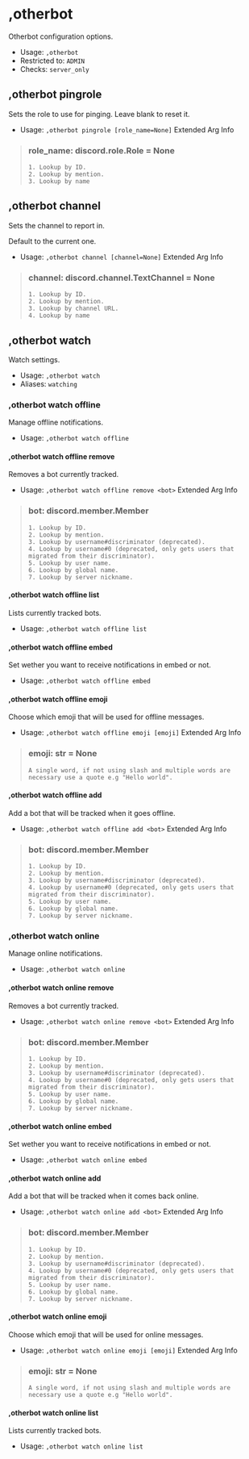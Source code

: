 # ,otherbot
Otherbot configuration options.<br/>
 - Usage: `,otherbot`
 - Restricted to: `ADMIN`
 - Checks: `server_only`
## ,otherbot pingrole
Sets the role to use for pinging. Leave blank to reset it.<br/>
 - Usage: `,otherbot pingrole [role_name=None]`
Extended Arg Info
> ### role_name: discord.role.Role = None
> 
> 
>     1. Lookup by ID.
>     2. Lookup by mention.
>     3. Lookup by name
> 
>     
## ,otherbot channel
Sets the channel to report in.<br/>

Default to the current one.<br/>
 - Usage: `,otherbot channel [channel=None]`
Extended Arg Info
> ### channel: discord.channel.TextChannel = None
> 
> 
>     1. Lookup by ID.
>     2. Lookup by mention.
>     3. Lookup by channel URL.
>     4. Lookup by name
> 
>     
## ,otherbot watch
Watch settings.<br/>
 - Usage: `,otherbot watch`
 - Aliases: `watching`
### ,otherbot watch offline
Manage offline notifications.<br/>
 - Usage: `,otherbot watch offline`
#### ,otherbot watch offline remove
Removes a bot currently tracked.<br/>
 - Usage: `,otherbot watch offline remove <bot>`
Extended Arg Info
> ### bot: discord.member.Member
> 
> 
>     1. Lookup by ID.
>     2. Lookup by mention.
>     3. Lookup by username#discriminator (deprecated).
>     4. Lookup by username#0 (deprecated, only gets users that migrated from their discriminator).
>     5. Lookup by user name.
>     6. Lookup by global name.
>     7. Lookup by server nickname.
> 
>     
#### ,otherbot watch offline list
Lists currently tracked bots.<br/>
 - Usage: `,otherbot watch offline list`
#### ,otherbot watch offline embed
Set wether you want to receive notifications in embed or not.<br/>
 - Usage: `,otherbot watch offline embed`
#### ,otherbot watch offline emoji
Choose which emoji that will be used for offline messages.<br/>
 - Usage: `,otherbot watch offline emoji [emoji]`
Extended Arg Info
> ### emoji: str = None
> ```
> A single word, if not using slash and multiple words are necessary use a quote e.g "Hello world".
> ```
#### ,otherbot watch offline add
Add a bot that will be tracked when it goes offline.<br/>
 - Usage: `,otherbot watch offline add <bot>`
Extended Arg Info
> ### bot: discord.member.Member
> 
> 
>     1. Lookup by ID.
>     2. Lookup by mention.
>     3. Lookup by username#discriminator (deprecated).
>     4. Lookup by username#0 (deprecated, only gets users that migrated from their discriminator).
>     5. Lookup by user name.
>     6. Lookup by global name.
>     7. Lookup by server nickname.
> 
>     
### ,otherbot watch online
Manage online notifications.<br/>
 - Usage: `,otherbot watch online`
#### ,otherbot watch online remove
Removes a bot currently tracked.<br/>
 - Usage: `,otherbot watch online remove <bot>`
Extended Arg Info
> ### bot: discord.member.Member
> 
> 
>     1. Lookup by ID.
>     2. Lookup by mention.
>     3. Lookup by username#discriminator (deprecated).
>     4. Lookup by username#0 (deprecated, only gets users that migrated from their discriminator).
>     5. Lookup by user name.
>     6. Lookup by global name.
>     7. Lookup by server nickname.
> 
>     
#### ,otherbot watch online embed
Set wether you want to receive notifications in embed or not.<br/>
 - Usage: `,otherbot watch online embed`
#### ,otherbot watch online add
Add a bot that will be tracked when it comes back online.<br/>
 - Usage: `,otherbot watch online add <bot>`
Extended Arg Info
> ### bot: discord.member.Member
> 
> 
>     1. Lookup by ID.
>     2. Lookup by mention.
>     3. Lookup by username#discriminator (deprecated).
>     4. Lookup by username#0 (deprecated, only gets users that migrated from their discriminator).
>     5. Lookup by user name.
>     6. Lookup by global name.
>     7. Lookup by server nickname.
> 
>     
#### ,otherbot watch online emoji
Choose which emoji that will be used for online messages.<br/>
 - Usage: `,otherbot watch online emoji [emoji]`
Extended Arg Info
> ### emoji: str = None
> ```
> A single word, if not using slash and multiple words are necessary use a quote e.g "Hello world".
> ```
#### ,otherbot watch online list
Lists currently tracked bots.<br/>
 - Usage: `,otherbot watch online list`
